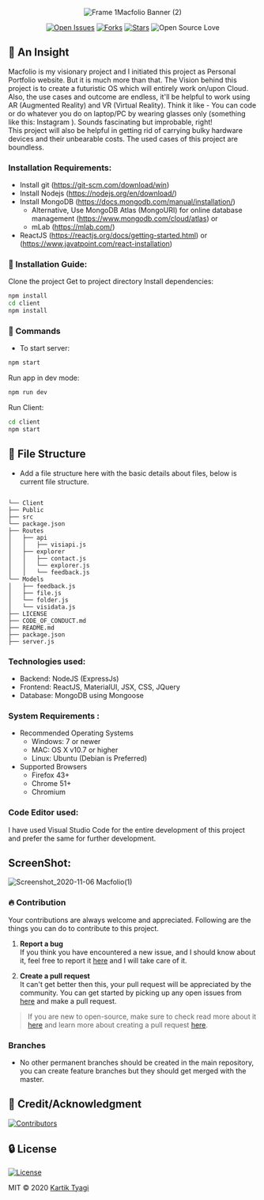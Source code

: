 <div align=center>

![Frame 1Macfolio Banner (2)](https://user-images.githubusercontent.com/89431059/193461242-977003e8-2b75-497a-9b26-7d12ca859790.png)

[![Open Issues](https://img.shields.io/github/issues/genialkartik/Macfolio?style=for-the-badge&logo=github)](https://github.com/genialkartik/Macfolio/issues) [![Forks](https://img.shields.io/github/forks/genialkartik/Macfolio?style=for-the-badge&logo=github)](https://github.com/genialkartik/Macfolio/network/members) [![Stars](https://img.shields.io/github/stars/genialkartik/Macfolio?style=for-the-badge&logo=reverbnation)](https://github.com/code-monk08/connect-four/stargazers) ![Open Source Love](https://img.shields.io/badge/Open%20Source-%E2%99%A5-red?style=for-the-badge&logo=open-source-initiative)
</div>

## 🔰 An Insight

Macfolio is my visionary project and I initiated this project as Personal Portfolio website. But it is much more than that. The Vision behind this project is to create a futuristic OS which will entirely work on/upon Cloud. Also, the use cases and outcome are endless, it'll be helpful to work using AR (Augmented Reality) and VR (Virtual Reality). Think it like - You can code or do whatever you do on laptop/PC by wearing glasses only (something like this: Instagram ). Sounds fascinating but improbable, right! <br>
This project will also be helpful in getting rid of carrying bulky hardware devices and their unbearable costs. The used cases of this project are boundless.

### Installation Requirements: 
- Install git (https://git-scm.com/download/win)
- Install Nodejs (https://nodejs.org/en/download/)
- Install MongoDB (https://docs.mongodb.com/manual/installation/)
  - Alternative, Use MongoDB Atlas (MongoURI) for online database management (https://www.mongodb.com/cloud/atlas) or
  - mLab (https://mlab.com/)
- ReactJS (https://reactjs.org/docs/getting-started.html) or (https://www.javatpoint.com/react-installation)

### 📁 Installation Guide:

Clone the project
Get to project directory
Install dependencies:

```bash
npm install
cd client
npm install
```

### 📁 Commands

-   To start server:

```bash
npm start
```
Run app in dev mode:

```bash
npm run dev
```

Run Client:

```bash
cd client
npm start
```

##  📁 File Structure
- Add a file structure here with the basic details about files, below is current file structure.

```

└── Client 
├── Public 
├── src 
└── package.json 
├── Routes 
│   ├── api 
│   │   ├── visiapi.js 
│   ├── explorer 
│   │   ├── contact.js 
│   │   └── explorer.js
│   │   └── feedback.js
└── Models 
│   ├── feedback.js 
│   ├── file.js  
│   └── folder.js 
│   └── visidata.js 
├── LICENSE 
├── CODE_OF_CONDUCT.md 
├── README.md 
├── package.json 
├── server.js 

```
### Technologies used:
- Backend: NodeJS (ExpressJs)
- Frontend: ReactJS, MaterialUI, JSX, CSS, JQuery
- Database: MongoDB using Mongoose

### System Requirements :
- Recommended Operating Systems
  - Windows: 7 or newer
  - MAC: OS X v10.7 or higher
  - Linux: Ubuntu (Debian is Preferred)
- Supported Browsers
  - Firefox 43+
  - Chrome 51+
  - Chromium
 
### Code Editor used:
I have used Visual Studio Code for the entire development of this project and prefer the same for further development.

## ScreenShot:

![Screenshot_2020-11-06 Macfolio(1)](https://user-images.githubusercontent.com/32240906/98386933-cfd4ed80-2076-11eb-9044-59ff16ae31f2.jpg)


 ### 🔥  Contribution

 Your contributions are always welcome and appreciated. Following are the things you can do to contribute to this project.

 1. **Report a bug** <br>
 If you think you have encountered a new issue, and I should know about it, feel free to report it [here](https://github.com/genialkartik/Macfolio/issues/new) and I will take care of it.

 3. **Create a pull request** <br>
 It can't get better then this, your pull request will be appreciated by the community. You can get started by picking up any open issues from [here](https://github.com/genialkartik/Macfolio/issues) and make a pull request.

 > If you are new to open-source, make sure to check read more about it [here](https://www.digitalocean.com/community/tutorial_series/an-introduction-to-open-source) and learn more about creating a pull request [here](https://www.digitalocean.com/community/tutorials/how-to-create-a-pull-request-on-github).

 ###  Branches

- No other permanent branches should be created in the main repository, you can create feature branches but they should get merged with the master.


##  🌟 Credit/Acknowledgment
[![Contributors](https://img.shields.io/github/contributors/genialkartik/Macfolio?style=for-the-badge)](https://github.com//genialkartik/Macfolio/graphs/contributors)

##  🔒 License
[![License](https://img.shields.io/github/license/genialkartik/Macfolio?style=for-the-badge)](https://github.com/genialkartik/Macfolio/blob/master/LICENSE)

MIT © 2020 [Kartik Tyagi](https://kartiktyagi.codes)
